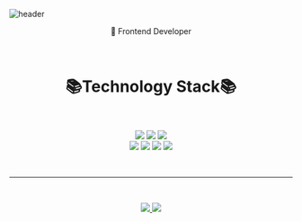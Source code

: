 
![header](https://capsule-render.vercel.app/api?type=wave&color=auto&height=300&section=header&text=kimnamsun();&fontSize=90)
<br>
<p align='center'>
🌱 Frontend Developer
</p>
<br>
<h1 align='center'>
 📚Technology Stack📚 
</h1>
<br>
<p align='center'>
    <img src="https://img.shields.io/badge/-JAVA-red"/> <img src="https://img.shields.io/badge/-Javascript-yellow"/> <img src="https://img.shields.io/badge/-Spring-brightgreen"/>
<!--  <img src="https://img.shields.io/badge/-React-3CAEA3"/> -->
    <br>
    <img src="https://shields.io/badge/-HTML/CSS-ff69b4"/> <img src="https://img.shields.io/badge/-Oracle-327da8"/> <img src="https://img.shields.io/badge/-MySql-006F8C"/> 
    <img src="https://img.shields.io/badge/-Git-black"/>
</p>
<br>
<hr>
<br>
<p align='center'>
  <a href="https://velog.io/@nsunny0908">
    <img src="https://img.shields.io/badge/Tech%20Blog-11B48A?style=flat-square&logo=Vimeo&logoColor=white"/>
  </a>
  <a href="http://kimnamsun.github.io/">
    <img src="https://img.shields.io/badge/GitHub%20Blog-181717?style=flat-square&logo=GitHub&logoColor=white"/>
  </a>
<!--   <a href="https://www.notion.so/namsun-Kim-3e32988d63aa4845b131edb4fd522b6a">
    <img src="https://img.shields.io/badge/portfolio-6E519D?style=flat-square&logo=Notion&logoColor=white"/>
  </a> -->
</p>

